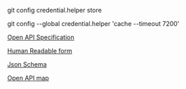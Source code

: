 git config credential.helper store

git config --global credential.helper 'cache --timeout 7200'

[Open API Specification](https://github.com/OAI/OpenAPI-Specification)

[Human Readable form](https://github.com/OAI/OpenAPI-Specification/blob/master/versions/3.0.3.md)

[Json Schema](https://json-schema.org/specification.html)

[Open API map](http://openapi-map.apihandyman.io/)